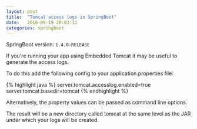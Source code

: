 ```yaml
---
layout: post
title:  "Tomcat access logs in SpringBoot"
date:   2016-09-19 20:03:11
categories: springboot
---
```

SpringBoot version: `1.4.0-RELEASE`

If you're running your app using Embedded Tomcat it may be useful to generate the access logs.

To do this add the following config to your application.properties file:

{% highlight java %}
server.tomcat.accesslog.enabled=true
server.tomcat.basedir=tomcat
{% endhighlight %}

Alternatively, the property values can be passed as command line options.

The result will be a new directory called tomcat at the same level as the JAR under which your logs will be created.
